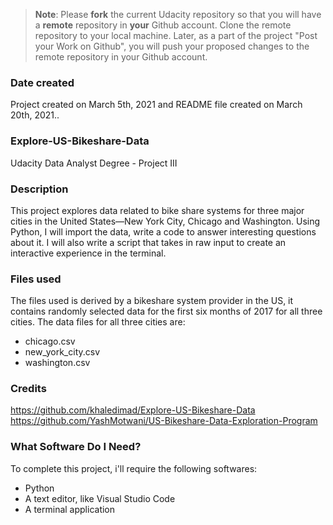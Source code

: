 >**Note**: Please **fork** the current Udacity repository so that you will have a **remote** repository in **your** Github account. Clone the remote repository to your local machine. Later, as a part of the project "Post your Work on Github", you will push your proposed changes to the remote repository in your Github account.

### Date created
Project created on March 5th, 2021 and README file created on March 20th, 2021..

### Explore-US-Bikeshare-Data
Udacity Data Analyst Degree - Project III

### Description
This project explores data related to bike share systems for three major cities in the United States—New York City, Chicago and Washington. Using Python, I will import the data, write a code to answer interesting questions about it. I will also write a script that takes in raw input to create an interactive experience in the terminal.

### Files used
The files used is derived by a bikeshare system provider in the US, it contains randomly selected data for the first six months of 2017 for all three cities. The data files for all three cities are:

- chicago.csv
- new_york_city.csv
- washington.csv

### Credits
https://github.com/khaledimad/Explore-US-Bikeshare-Data
https://github.com/YashMotwani/US-Bikeshare-Data-Exploration-Program

### What Software Do I Need?
To complete this project, i'll require the following softwares:

- Python 
- A text editor, like Visual Studio Code
- A terminal application

